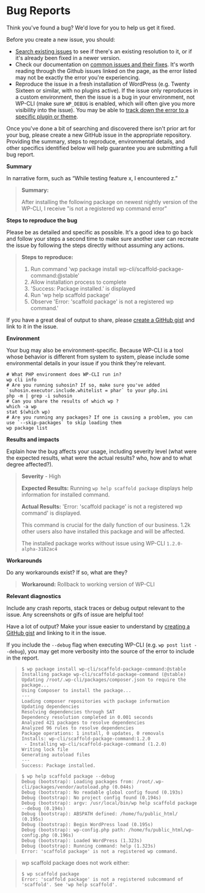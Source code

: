 # Bug Reports

Think you've found a bug? We'd love for you to help us get it fixed.

Before you create a new issue, you should:

* [Search existing issues](https://github.com/issues?utf8=%E2%9C%93&q=sort%3Aupdated-desc+org%3Awp-cli+label%3Abug) to see if there's an existing resolution to it, or if it's already been fixed in a newer version.
* Check our documentation on [common issues and their fixes](https://make.wordpress.org/cli/handbook/common-issues/). It's worth reading through the Github issues linked on the page, as the error listed may not be exactly the error you're experiencing.
* Reproduce the issue in a fresh installation of WordPress (e.g. Twenty Sixteen or similar, with no plugins active). If the issue only reproduces in a custom environment, then the issue is a bug in your environment, not WP-CLI (make sure `WP_DEBUG` is enabled, which will often give you more visibility into the issue). You may be able to [track down the error to a specific plugin or theme](https://make.wordpress.org/cli/handbook/identify-plugin-theme-conflict/).

Once you've done a bit of searching and discovered there isn't prior art for your bug, please create a new GitHub issue in the appropriate repository. Providing the summary, steps to reproduce, environmental details, and other specifics identified below will help guarantee you are submitting a full bug report.

**Summary**

In narrative form, such as “While testing feature x, I encountered z.”

> **Summary:**
>
> After installing the following package on newest nightly version of the WP-CLI, I receive "is not a registered wp command error"

**Steps to reproduce the bug**

Please be as detailed and specific as possible. It's a good idea to go back and follow your steps a second time to make sure another user can recreate the issue by following the steps directly without assuming any actions.

> **Steps to reproduce:**
>
> 1. Run command 'wp package install wp-cli/scaffold-package-command:@stable'
> 2. Allow installation process to complete
> 3. 'Success: Package installed.' is displayed
> 4. Run 'wp help scaffold package'
> 5. Observe 'Error: 'scaffold package' is not a registered wp command.'

If you have a great deal of output to share, please [create a GitHub gist](https://gist.github.com/) and link to it in the issue.

**Environment**

Your bug may also be environment-specific. Because WP-CLI is a tool whose behavior is different from system to system, please include some environmental details in your issue if you think they're relevant.

    # What PHP environment does WP-CLI run in?
    wp cli info
    # Are you running suhosin? If so, make sure you've added `suhosin.executor.include.whitelist = phar` to your php.ini
    php -m | grep -i suhosin
    # Can you share the results of which wp ?
    which -a wp
    stat $(which wp)
    # Are you running any packages? If one is causing a problem, you can use `--skip-packages` to skip loading them
    wp package list

**Results and impacts**

Explain how the bug affects your usage, including severity level (what were the expected results, what were the actual results? who, how and to what degree affected?).

> **Severity** - High
> 
> **Expected Results:** Running `wp help scaffold package` displays help information for installed command.
> 
> **Actual Results:** 'Error: 'scaffold package' is not a registered wp command' is displayed.
> 
> This command is crucial for the daily function of our business. 1.2k other users also have installed this package and will be affected.
> 
> The installed package works without issue using WP-CLI `1.2.0-alpha-3182ac4`

**Workarounds**

Do any workarounds exist? If so, what are they?

> **Workaround:** Rollback to working version of WP-CLI

**Relevant diagnostics**

Include any crash reports, stack traces or debug output relevant to the issue. Any screenshots or gifs of issue are helpful too!

Have a lot of output? Make your issue easier to understand by [creating a GitHub gist](https://gist.github.com/) and linking to it in the issue.

If you include the `--debug` flag when executing WP-CLI (e.g. `wp post list --debug`), you may get more verbosity into the source of the error to include in the report.

> ```
> $ wp package install wp-cli/scaffold-package-command:@stable
> Installing package wp-cli/scaffold-package-command (@stable)
> Updating /root/.wp-cli/packages/composer.json to require the package...
> Using Composer to install the package...
> ---
> Loading composer repositories with package information
> Updating dependencies
> Resolving dependencies through SAT
> Dependency resolution completed in 0.001 seconds
> Analyzed 421 packages to resolve dependencies
> Analyzed 96 rules to resolve dependencies
> Package operations: 1 install, 0 updates, 0 removals
> Installs: wp-cli/scaffold-package-command:1.2.0
>  - Installing wp-cli/scaffold-package-command (1.2.0)
> Writing lock file
> Generating autoload files
> ---
> Success: Package installed.
> ```

>```
> $ wp help scaffold package --debug
> Debug (bootstrap): Loading packages from: /root/.wp-cli/packages/vendor/autoload.php (0.044s)
> Debug (bootstrap): No readable global config found (0.193s)
> Debug (bootstrap): No project config found (0.194s)
> Debug (bootstrap): argv: /usr/local/bin/wp help scaffold package --debug (0.194s)
> Debug (bootstrap): ABSPATH defined: /home/fu/public_html/ (0.195s)
> Debug (bootstrap): Begin WordPress load (0.195s)
> Debug (bootstrap): wp-config.php path: /home/fu/public_html/wp-config.php (0.196s)
> Debug (bootstrap): Loaded WordPress (1.323s)
> Debug (bootstrap): Running command: help (1.323s)
> Error: 'scaffold package' is not a registered wp command.
> ```

> wp scaffold package does not work either:
> 
>```
> $ wp scaffold package
> Error: 'scaffold package' is not a registered subcommand of 'scaffold'. See 'wp help scaffold'.
> ```
